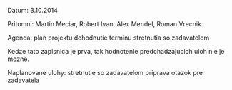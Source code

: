 Datum: 3.10.2014

Pritomni: Martin Meciar, Robert Ivan, Alex Mendel, Roman Vrecnik

Agenda:
    plan projektu
    dohodnutie terminu stretnutia so zadavatelom

Kedze tato zapisnica je prva, tak hodnotenie predchadzajucich uloh nie je mozne.

Naplanovane ulohy:
    stretnutie so zadavatelom
    priprava otazok pre zadavatela
